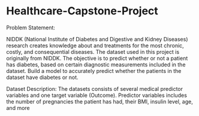 # Healthcare-Capstone-Project

Problem Statement:

NIDDK (National Institute of Diabetes and Digestive and Kidney Diseases) research creates knowledge about and treatments for the most chronic, costly, and consequential diseases.
The dataset used in this project is originally from NIDDK. The objective is to predict whether or not a patient has diabetes, based on certain diagnostic measurements included in the dataset.
Build a model to accurately predict whether the patients in the dataset have diabetes or not.

Dataset Description: The datasets consists of several medical predictor variables and one target variable (Outcome). Predictor variables includes the number of pregnancies the patient has had, their BMI, insulin level, age, and more

